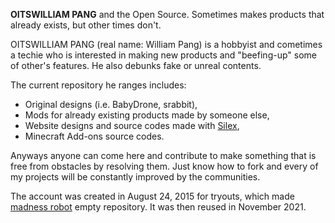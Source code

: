 **OITSWILLIAM PANG** and the Open Source. Sometimes makes products that already exists, but other times don't.

OITSWILLIAM PANG (real name: William Pang) is a hobbyist and cometimes a techie who is interested in making new products and "beefing-up" some of other's features. He also debunks fake or unreal contents.

The current repository he ranges includes:
* Original designs (i.e. BabyDrone, srabbit),
* Mods for already existing products made by someone else,
* Website designs and source codes made with [Silex](https://github.com/silexlabs/Silex),
* Minecraft Add-ons source codes.

Anyways anyone can come here and contribute to make something that is free from obstacles by resolving them. Just know how to fork and every of my projects will be constantly improved by the communities.

The account was created in August 24, 2015 for tryouts, which made [madness robot](https://github.com/Bunny350/madness-robot) empty repository. It was then reused in November 2021.
